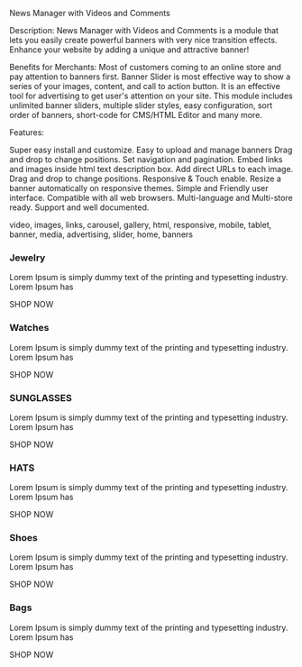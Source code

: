 News Manager with Videos and Comments

Description:
News Manager with Videos and Comments is a module that lets you easily create powerful banners with very nice transition effects. Enhance your website by adding a unique and attractive banner!

Benefits for Merchants:
Most of customers coming to an online store and pay attention to banners first. Banner Slider is most effective way to show a series of your images, content, and call to action button.
It is an effective tool for advertising to get user's attention on your site.
This module includes unlimited banner sliders, multiple slider styles, easy configuration, sort order of banners, short-code for CMS/HTML Editor and many more.

Features:

Super easy install and customize.
Easy to upload and manage banners
Drag and drop to change positions.
Set navigation and pagination.
Embed links and images inside html text description box.
Add direct URLs to each image.
Drag and drop to change positions.
Responsive & Touch enable.
Resize a banner automatically on responsive themes.
Simple and Friendly user interface.
Compatible with all web browsers.
Multi-language and Multi-store ready.
Support and well documented.

video, images, links, carousel, gallery, html, responsive, mobile, tablet, banner, media, advertising, slider, home, banners

<h3>Jewelry</h3>
<p>Lorem Ipsum is simply dummy text of the printing and typesetting industry. Lorem Ipsum has</p>
<p><span>SHOP NOW</span></p>

<h3>Watches</h3>
<p>Lorem Ipsum is simply dummy text of the printing and typesetting industry. Lorem Ipsum has</p>
<p><span>SHOP NOW</span></p>

<h3>SUNGLASSES</h3>
<p>Lorem Ipsum is simply dummy text of the printing and typesetting industry. Lorem Ipsum has</p>
<p><span>SHOP NOW</span></p>

<h3>HATS</h3>
<p>Lorem Ipsum is simply dummy text of the printing and typesetting industry. Lorem Ipsum has</p>
<p><span>SHOP NOW</span></p>

<h3>Shoes</h3>
<p>Lorem Ipsum is simply dummy text of the printing and typesetting industry. Lorem Ipsum has</p>
<p><span>SHOP NOW</span></p>

<h3>Bags</h3>
<p>Lorem Ipsum is simply dummy text of the printing and typesetting industry. Lorem Ipsum has</p>
<p><span>SHOP NOW</span></p>
